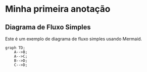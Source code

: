 # Minha primeira anotação

## Diagrama de Fluxo Simples
 
Este é um exemplo de diagrama de fluxo simples usando Mermaid.
 
```mermaid
graph TD;
    A-->B;
    A-->C;
    B-->D;
    C-->D;
```
